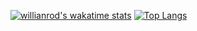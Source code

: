 [![willianrod's wakatime stats](https://github-readme-stats.vercel.app/api/wakatime?username=maanti)](https://github.com/anuraghazra/github-readme-stats)
[![Top Langs](https://github-readme-stats.vercel.app/api/top-langs/?username=maanti&layout=compact&langs_count=6&title_color=1b1f23&hide=C,CMake,Makefile)](https://github.com/anuraghazra/github-readme-stats)

<!--
**maanti/maanti** is a ✨ _special_ ✨ repository because its `README.md` (this file) appears on your GitHub profile.

Here are some ideas to get you started:

- 🔭 I’m currently working on ...
- 🌱 I’m currently learning ...
- 👯 I’m looking to collaborate on ...
- 🤔 I’m looking for help with ...
- 💬 Ask me about ...
- 📫 How to reach me: ...
- 😄 Pronouns: ...
- ⚡ Fun fact: ...
-->
